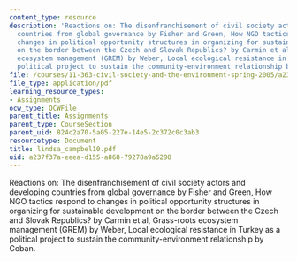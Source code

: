 ```yaml
---
content_type: resource
description: 'Reactions on: The disenfranchisement of civil society actors and developing
  countries from global governance by Fisher and Green, How NGO tactics respond to
  changes in political opportunity structures in organizing for sustainable development
  on the border between the Czech and Slovak Republics? by Carmin et al, Grass-roots
  ecosystem management (GREM) by Weber, Local ecological resistance in Turkey as a
  political project to sustain the community-environment relationship by Coban.'
file: /courses/11-363-civil-society-and-the-environment-spring-2005/a237f37aeeead155a86879278a9a5298_lindsa_campbel10.pdf
file_type: application/pdf
learning_resource_types:
- Assignments
ocw_type: OCWFile
parent_title: Assignments
parent_type: CourseSection
parent_uid: 824c2a70-5a05-227e-14e5-2c372c0c3ab3
resourcetype: Document
title: lindsa_campbel10.pdf
uid: a237f37a-eeea-d155-a868-79278a9a5298
---
```

Reactions on: The disenfranchisement of civil society actors and developing countries from global governance by Fisher and Green, How NGO tactics respond to changes in political opportunity structures in organizing for sustainable development on the border between the Czech and Slovak Republics? by Carmin et al, Grass-roots ecosystem management (GREM) by Weber, Local ecological resistance in Turkey as a political project to sustain the community-environment relationship by Coban.

